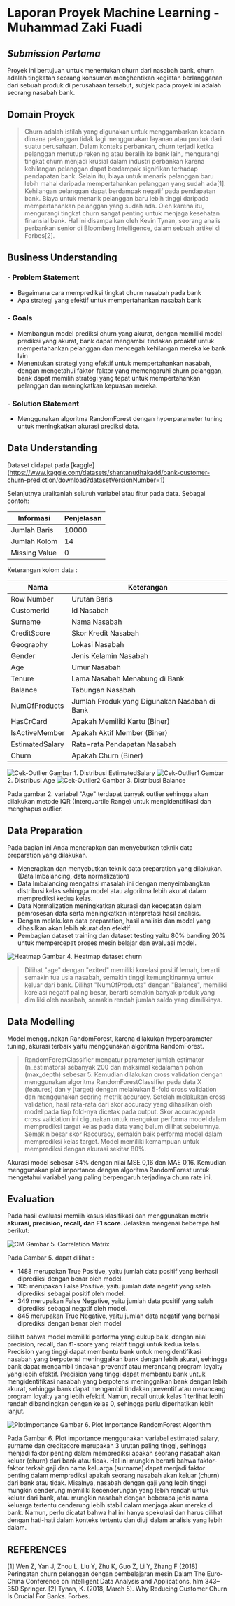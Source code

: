 # Laporan Proyek Machine Learning - Muhammad Zaki Fuadi
## _Submission Pertama_

Proyek ini bertujuan untuk menentukan churn dari nasabah bank, churn adalah tingkatan seorang konsumen menghentikan kegiatan berlangganan dari sebuah produk di perusahaan tersebut, subjek pada proyek ini adalah seorang nasabah bank. 

## Domain Proyek

> Churn adalah istilah yang digunakan untuk menggambarkan keadaan dimana pelanggan tidak lagi menggunakan layanan atau produk dari suatu perusahaan. Dalam konteks perbankan, churn terjadi ketika pelanggan menutup rekening atau beralih ke bank lain, mengurangi tingkat churn menjadi krusial dalam industri perbankan karena kehilangan pelanggan dapat berdampak signifikan terhadap pendapatan bank. Selain itu, biaya untuk menarik pelanggan baru lebih mahal daripada mempertahankan pelanggan yang sudah ada[1].
> Kehilangan pelanggan dapat berdampak negatif pada pendapatan bank. Biaya untuk menarik pelanggan baru lebih tinggi daripada mempertahankan pelanggan yang sudah ada. Oleh karena itu, mengurangi tingkat churn sangat penting untuk menjaga kesehatan finansial bank. Hal ini disampaikan oleh Kevin Tynan, seorang analis perbankan senior di Bloomberg Intelligence, dalam sebuah artikel di Forbes[2].

## Business Understanding
### - Problem Statement
- Bagaimana cara memprediksi tingkat churn nasabah pada bank
- Apa strategi yang efektif untuk mempertahankan nasabah bank

### - Goals
- Membangun model prediksi churn yang akurat, dengan memiliki model prediksi yang akurat, bank dapat mengambil tindakan proaktif untuk mempertahankan pelanggan dan mencegah kehilangan mereka ke bank lain
- Menentukan strategi yang efektif untuk mempertahankan nasabah, dengan mengetahui faktor-faktor yang memengaruhi churn pelanggan, bank dapat memilih strategi yang tepat untuk mempertahankan pelanggan dan meningkatkan kepuasan mereka.

### - Solution Statement
- Menggunakan algoritma RandomForest dengan hyperparameter tuning untuk meningkatkan akurasi prediksi data.

## Data Understanding

Dataset didapat pada [kaggle]  (https://www.kaggle.com/datasets/shantanudhakadd/bank-customer-churn-prediction/download?datasetVersionNumber=1)

Selanjutnya uraikanlah seluruh variabel atau fitur pada data. Sebagai contoh:  

| Informasi | Penjelasan |
| ------ | ------ |
| Jumlah Baris | 10000 |
| Jumlah Kolom | 14 |
| Missing Value | 0 |

Keterangan kolom data :

| Nama | Keterangan |
| ------ | ------ |
| Row Number | Urutan Baris |
| CustomerId | Id Nasabah |
| Surname | Nama Nasabah |
| CreditScore | Skor Kredit Nasabah |
| Geography | Lokasi Nasabah |
| Gender | Jenis Kelamin Nasabah |
| Age | Umur Nasabah |
| Tenure | Lama Nasabah Menabung di Bank |
| Balance | Tabungan Nasabah |
| NumOfProducts | Jumlah Produk yang Digunakan Nasabah di Bank |
| HasCrCard | Apakah Memiliki Kartu (Biner) |
| IsActiveMember | Apakah Aktif Member (Biner) |
| EstimatedSalary | Rata-rata Pendapatan Nasabah |
| Churn | Apakah Churn (Biner) |

![Cek-Outlier](https://user-images.githubusercontent.com/70827786/234861700-ce96af52-d50b-4069-83df-f717f0b27d22.png)
Gambar 1. Distribusi EstimatedSalary
![Cek-Outlier1](https://user-images.githubusercontent.com/70827786/234862076-5c857c04-a49e-43a7-b4d3-949439825c88.png)
Gambar 2. Distribusi Age
![Cek-Outlier2](https://user-images.githubusercontent.com/70827786/234862098-b0d2663c-4ad4-4e65-91fc-667e376a7003.png)
Gambar 3. Distribusi Balance

Pada gambar 2. variabel "Age" terdapat banyak outlier sehingga akan dilakukan metode IQR (Interquartile Range) untuk mengidentifikasi dan menghapus outlier.

## Data Preparation
Pada bagian ini Anda menerapkan dan menyebutkan teknik data preparation yang dilakukan. 

- Menerapkan dan menyebutkan teknik data preparation yang dilakukan. (Data Imbalancing, data normalization)
- Data Imbalancing mengatasi masalah ini dengan menyeimbangkan distribusi kelas sehingga model atau algoritma lebih akurat dalam memprediksi kedua kelas.
- Data Normalization meningkatkan akurasi dan kecepatan dalam pemrosesan data serta meningkatkan interpretasi hasil analisis.
- Dengan melakukan data preparation, hasil analisis dan model yang dihasilkan akan lebih akurat dan efektif.
- Pembagian dataset training dan dataset testing yaitu 80% banding 20% untuk mempercepat proses mesin belajar dan evaluasi model.

![Heatmap](https://user-images.githubusercontent.com/70827786/234901719-07621fc2-4620-41cf-937b-968aeb5781fe.png)
Gambar 4. Heatmap dataset churn

> Dilihat "age" dengan "exited" memiliki korelasi positif lemah, berarti semakin tua usia nasabah, semakin tinggi kemungkinannya untuk keluar dari bank.
> Dilihat "NumOfProducts" dengan "Balance", memiliki korelasi negatif paling besar, berarti semakin banyak produk yang dimiliki oleh nasabah, semakin rendah jumlah saldo yang dimilikinya.

## Data Modelling

Model menggunakan RandomForest, karena dilakukan hyperparameter tuning, akurasi terbaik yaitu menggunakan algoritma RandomForest. 

> RandomForestClassifier mengatur parameter jumlah estimator (n_estimators) sebanyak 200 dan maksimal kedalaman pohon (max_depth) sebesar 5. Kemudian dilakukan cross validation dengan menggunakan algoritma RandomForestClassifier pada data X (features) dan y (target) dengan melakukan 5-fold cross validation dan menggunakan scoring metrik accuracy.
> Setelah melakukan cross validation, hasil rata-rata dari skor accuracy yang dihasilkan oleh model pada tiap fold-nya dicetak pada output. Skor accuracypada cross validation ini digunakan untuk mengukur performa model dalam memprediksi target kelas pada data yang belum dilihat sebelumnya. Semakin besar skor Raccuracy, semakin baik performa model dalam memprediksi kelas target. Model memiliki kemampuan untuk memprediksi dengan akurasi sekitar 80%.

Akurasi model sebesar 84% dengan nilai MSE 0,16 dan MAE 0,16. Kemudian menggunakan plot importance dengan algoritma RandomForest untuk mengetahui variabel yang paling berpengaruh terjadinya churn rate ini.

## Evaluation

Pada hasil evaluasi memiih kasus klasifikasi dan menggunakan metrik **akurasi, precision, recall, dan F1 score**. Jelaskan mengenai beberapa hal berikut:

![CM](https://user-images.githubusercontent.com/70827786/234863110-e6b6b873-959b-4263-9ea3-495ba36d3700.png)
Gambar 5. Correlation Matrix

Pada Gambar 5. dapat dilihat :

- 1488 merupakan True Positive, yaitu jumlah data positif yang berhasil diprediksi dengan benar oleh model.
- 105 merupakan False Positive, yaitu jumlah data negatif yang salah diprediksi sebagai positif oleh model.
- 349 merupakan False Negative, yaitu jumlah data positif yang salah diprediksi sebagai negatif oleh model.
- 845 merupakan True Negative, yaitu jumlah data negatif yang berhasil diprediksi dengan benar oleh model

dilihat bahwa model memiliki performa yang cukup baik, dengan nilai precision, recall, dan f1-score yang relatif tinggi untuk kedua kelas. Precision yang tinggi dapat membantu bank untuk mengidentifikasi nasabah yang berpotensi meninggalkan bank dengan lebih akurat, sehingga bank dapat mengambil tindakan preventif atau merancang program loyalty yang lebih efektif. Precision yang tinggi dapat membantu bank untuk mengidentifikasi nasabah yang berpotensi meninggalkan bank dengan lebih akurat, sehingga bank dapat mengambil tindakan preventif atau merancang program loyalty yang lebih efektif. Namun, recall untuk kelas 1 terlihat lebih rendah dibandingkan dengan kelas 0, sehingga perlu diperhatikan lebih lanjut.

![PlotImportance](https://user-images.githubusercontent.com/70827786/234863176-cca43597-fa24-4b0a-9f43-0a30714c7a9d.png)
Gambar 6. Plot Importance RandomForest Algorithm

Pada Gambar 6. Plot importance menggunakan variabel estimated salary, surname dan creditscore merupakan 3 urutan paling tinggi, sehingga menjadi faktor penting dalam memprediksi apakah seorang nasabah akan keluar (churn) dari bank atau tidak.
Hal ini mungkin berarti bahwa faktor-faktor terkait gaji dan nama keluarga (surname) dapat menjadi faktor penting dalam memprediksi apakah seorang nasabah akan keluar (churn) dari bank atau tidak. Misalnya, nasabah dengan gaji yang lebih tinggi mungkin cenderung memiliki kecenderungan yang lebih rendah untuk keluar dari bank, atau mungkin nasabah dengan beberapa jenis nama keluarga tertentu cenderung lebih stabil dalam menjaga akun mereka di bank. Namun, perlu dicatat bahwa hal ini hanya spekulasi dan harus dilihat dengan hati-hati dalam konteks tertentu dan diuji dalam analisis yang lebih dalam.

## REFERENCES
[1] Wen Z, Yan J, Zhou L, Liu Y, Zhu K, Guo Z, Li Y, Zhang F (2018) Peringatan churn pelanggan dengan pembelajaran mesin Dalam The Euro-China Conference on Intelligent Data Analysis and Applications, hlm 343–350 Springer.
[2] Tynan, K. (2018, March 5). Why Reducing Customer Churn Is Crucial For Banks. Forbes. 
